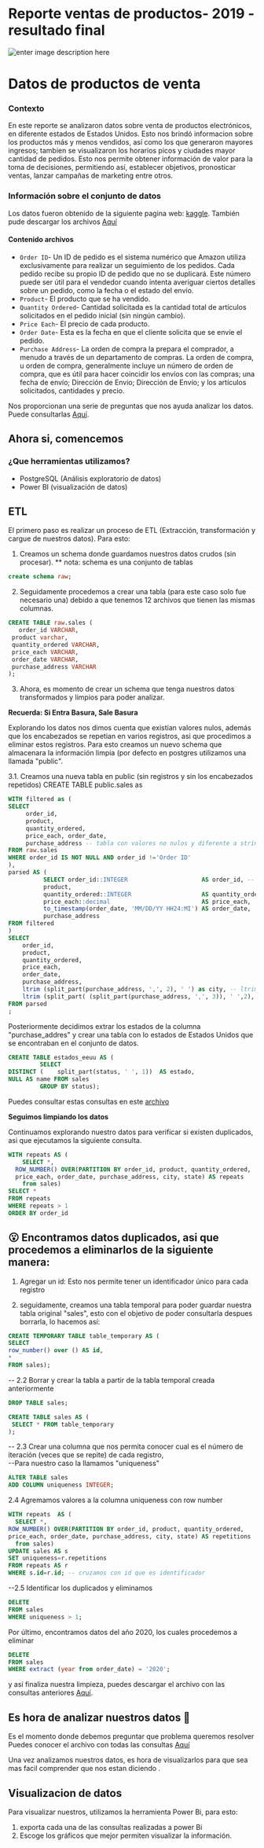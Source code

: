 # Reporte ventas de productos- 2019 - resultado final 

![enter image description here](https://github.com/Yulivel06/proyecto_sales/blob/master/reporte_sales.jpg)
> 
# Datos de productos de venta

### Contexto 

En este reporte se analizaron datos sobre venta de productos electrónicos, en diferente estados de Estados Unidos. Esto nos brindó informacion sobre los productos más y menos vendidos, así como los que generaron mayores ingresos; tambien se visualizaron los horarios picos y ciudades mayor cantidad de pedidos. 
Esto nos permite obtener información de valor para la toma de decisiones, permitiendo así, establecer objetivos, pronosticar ventas, lanzar campañas de marketing entre otros. 

### Información sobre el conjunto de datos 

Los datos fueron obtenido de la siguiente pagina web: [kaggle](https://www.kaggle.com/datasets/knightbearr/sales-product-data). 
También pude descargar los archivos [Aquí](https://github.com/Yulivel06/proyecto_sales/tree/master/dataset)

#### **Contenido archivos**

-   `Order ID`- Un ID de pedido es el sistema numérico que Amazon utiliza exclusivamente para realizar un seguimiento de los pedidos. Cada pedido recibe su propio ID de pedido que no se duplicará. Este número puede ser útil para el vendedor cuando intenta averiguar ciertos detalles sobre un pedido, como la fecha o el estado del envío.
-   `Product`- El producto que se ha vendido.
-   `Quantity Ordered`- Cantidad solicitada es la cantidad total de artículos solicitados en el pedido inicial (sin ningún cambio).
-   `Price Each`- El precio de cada producto.
-   `Order Date`- Esta es la fecha en que el cliente solicita que se envíe el pedido.
-   `Purchase Address`- La orden de compra la prepara el comprador, a menudo a través de un departamento de compras. La orden de compra, u orden de compra, generalmente incluye un número de orden de compra, que es útil para hacer coincidir los envíos con las compras; una fecha de envío; Dirección de Envio; Dirección de Envío; y los artículos solicitados, cantidades y precio.

Nos proporcionan una serie de preguntas que nos ayuda analizar los datos. Puede consultarlas [Aquí](https://github.com/Yulivel06/proyecto_sales/blob/master/preguntas.txt).

## Ahora si, comencemos 

 ### ¿Que herramientas utilizamos?
 
 -   PostgreSQL (Análisis exploratorio de datos)
-   Power BI (visualización de datos)

## ETL 
El primero paso es realizar un proceso de ETL (Extracción, transformación y cargue de nuestros datos). 
Para esto: 

 1. Creamos un schema donde guardamos nuestros datos crudos (sin procesar).
 ** nota: schema es una conjunto de tablas
 
 ``` sql
 create schema raw;
 ```

2. Seguidamente procedemos a crear una tabla (para este caso solo fue necesario una) debido a que tenemos 12 archivos que tienen las mismas columnas. 

 ``` sql
 CREATE TABLE raw.sales (  
    order_id VARCHAR,  
  product varchar,  
  quantity_ordered VARCHAR,  
  price_each VARCHAR,  
  order_date VARCHAR,  
  purchase_address VARCHAR  
);  
``` 

3.  Ahora, es momento de crear un schema que tenga nuestros datos transformados y limpios para poder analizar. 

 **Recuerda: Si Entra Basura, Sale Basura**
 
Explorando los datos nos dimos cuenta que existían valores nulos, además que los encabezados se repetian en varios registros, asi que procedimos a eliminar estos registros.
Para esto creamos un nuevo schema que almacenara la información limpia (por defecto en postgres utilizamos una llamada "public". 

 3.1. Creamos una nueva tabla en public (sin registros y sin los encabezados repetidos) 
 CREATE TABLE public.sales as  
  
   ``` sql
 WITH filtered as (
   SELECT 
        order_id, 
        product, 
        quantity_ordered, 
        price_each, order_date, 
        purchase_address -- tabla con valores no nulos y diferente a string  
   FROM raw.sales  
   WHERE order_id IS NOT NULL AND order_id !='Order ID' 
   ),  
  parsed AS (
             SELECT order_id::INTEGER                     AS order_id, -- asignamos los tipos de datos para cada columna  
             product,  
             quantity_ordered::INTEGER                    AS quantity_ordered,  
             price_each::decimal                          AS price_each,  
             to_timestamp(order_date, 'MM/DD/YY HH24:MI') AS order_date,  
             purchase_address  
  FROM filtered
  )  
  SELECT  
       order_id, 
       product, 
       quantity_ordered, 
       price_each, 
       order_date, 
       purchase_address,  
       ltrim (split_part(purchase_address, ',', 2), ' ') as city, -- ltrim se usa para eliminar espacio en blanco inicial y split para extraer la ciudad de la                                                                              direccion  
       ltrim (split_part( (split_part(purchase_address, ',', 3)), ' ',2), ' ' ) as status  
  FROM parsed  
;
```

Posteriormente decidimos extrar los estados de la columna "purchase_addres" y crear una tabla con lo estados de Estados Unidos que se encontraban en el conjunto de datos. 
   ``` sql
   CREATE TABLE estados_eeuu AS (  
            SELECT  
 DISTINCT (    split_part(status, ' ', 1))  AS estado,  
 NULL AS name FROM sales  
            GROUP BY status);
 ```
 
 Puedes consultar estas consultas en este  [archivo](https://github.com/Yulivel06/proyecto_sales/blob/master/base_datos_cargue.sql)

**Seguimos limpiando los datos**

Continuamos explorando nuestro datos para verificar si existen duplicados, asi que ejecutamos la siguiente consulta. 
``` sql
WITH repeats AS (  
    SELECT *,  
  ROW_NUMBER() OVER(PARTITION BY order_id, product, quantity_ordered,  
  price_each, order_date, purchase_address, city, state) AS repeats  
    from sales)  
SELECT *  
FROM repeats  
WHERE repeats > 1  
ORDER BY order_id
 ```
 :open_mouth: Encontramos datos duplicados, asi que procedemos a eliminarlos de la siguiente manera: 
-  
1. Agregar un id: Esto nos permite tener un identificador único para cada registro

2.  seguidamente,  creamos una tabla temporal para poder guardar nuestra tabla original "sales", esto con el  objetivo de poder consultarla despues borrarla, lo hacemos así:  
  ``` sql
CREATE TEMPORARY TABLE table_temporary AS (  
SELECT  
  row_number() over () AS id,
  *  
FROM sales);  
  ```
  
-- 2.2 Borrar y crear la tabla a partir de la tabla temporal creada anteriormente
  
   ``` sql
DROP TABLE sales;  
   ```
     
   ```sql 
CREATE TABLE sales AS (  
    SELECT * FROM table_temporary  
);  
   ```
  
-- 2.3 Crear una columna que nos permita conocer cual es el número de iteración (veces que se repite) de cada registro,  
--Para nuestro caso la llamamos "uniqueness"  
  ```sql 
ALTER TABLE sales  
ADD COLUMN uniqueness INTEGER;  
   ```
2.4 Agremamos valores a la columna uniqueness con row number  
  ```sql 
WITH repeats  AS (  
    SELECT *,  
  ROW_NUMBER() OVER(PARTITION BY order_id, product, quantity_ordered,  
  price_each, order_date, purchase_address, city, state) AS repetitions  
    from sales)  
UPDATE sales AS s  
SET uniqueness=r.repetitions  
FROM repeats AS r  
WHERE s.id=r.id; -- cruzamos con id que es identificador  
  ```
  
--2.5 Identificar los duplicados y eliminamos  
   ```sql 
DELETE  
FROM sales  
WHERE uniqueness > 1;  
   ```
  
Por último,  encontramos datos del año 2020, los cuales procedemos a eliminar  
   ```sql 
DELETE  
FROM sales  
WHERE extract (year from order_date) = '2020';
 ```
y así finaliza nuestra limpieza, puedes descargar el archivo con las consultas anteriores [Aquí](https://github.com/Yulivel06/proyecto_sales/blob/master/limpieza_duplicados.sql).

## Es hora de analizar nuestros datos :mag_right:
Es el momento donde debemos preguntar que problema queremos resolver 
Puedes conocer el archivo con todas las consultas [Aquí](https://github.com/Yulivel06/proyecto_sales/blob/master/analisis_datos.sql)

Una vez analizamos nuestros datos, es hora de visualizarlos para que sea mas facil comprender que nos estan diciendo .

## Visualizacion de datos
 
Para visualizar nuestros, utilizamos la herramienta Power Bi, para esto: 

1. exporta cada una de las consultas realizadas a power Bi 
2.  Escoge los gráficos que mejor permiten visualizar la información. 

 
